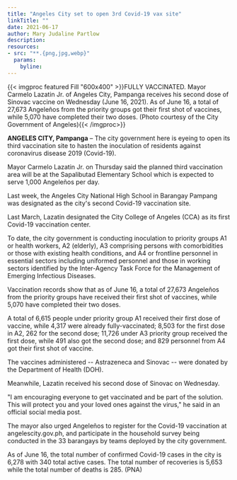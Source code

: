 ```yaml
---
title: "Angeles City set to open 3rd Covid-19 vax site"
linkTitle: ""
date: 2021-06-17
author: Mary Judaline Partlow
description:
resources:
- src: "**.{png,jpg,webp}"
  params:
    byline: 
---
```

{{< imgproc featured Fill "600x400" >}}FULLY VACCINATED. Mayor Carmelo Lazatin Jr. of Angeles City, Pampanga receives his second dose of Sinovac vaccine on Wednesday (June 16, 2021). As of June 16, a total of 27,673 Angeleños from the priority groups got their first shot of vaccines, while 5,070 have completed their two doses. (Photo courtesy of the City Government of Angeles){{< /imgproc>}}

**ANGELES CITY, Pampanga** –  The city government here is eyeing to open its third vaccination site to hasten the inoculation of residents against coronavirus disease 2019 (Covid-19).

Mayor Carmelo Lazatin Jr. on Thursday said the planned third vaccination area will be at the Sapalibutad Elementary School which is expected to serve 1,000 Angeleños per day.

Last week, the Angeles City National High School in Barangay Pampang was designated as the city's second Covid-19 vaccination site.

Last March, Lazatin designated the City College of Angeles (CCA) as its first Covid-19 vaccination center.

To date, the city government is conducting inoculation to priority groups A1 or health workers, A2 (elderly), A3 comprising persons with comorbidities or those with existing health conditions, and A4 or frontline personnel in essential sectors including uniformed personnel and those in working sectors identified by the Inter-Agency Task Force for the Management of Emerging Infectious Diseases.

Vaccination records show that as of June 16, a total of 27,673 Angeleños from the priority groups have received their first shot of vaccines, while 5,070 have completed their two doses.

A total of 6,615 people under priority group A1 received their first dose of vaccine, while 4,317 were already fully-vaccinated; 8,503 for the first dose in A2, 262 for the second dose; 11,726 under A3 priority group received the first dose, while 491 also got the second dose; and 829 personnel from A4 got their first shot of vaccine.

The vaccines administered -- Astrazeneca and Sinovac -- were donated by the Department of Health (DOH).

Meanwhile, Lazatin received his second dose of Sinovac on Wednesday.

"I am encouraging everyone to get vaccinated and be part of the solution. This will protect you and your loved ones against the virus," he said in an official social media post.

The mayor also urged Angeleños to register for the Covid-19 vaccination at angelescity.gov.ph, and participate in the household survey being conducted in the 33 barangays by teams deployed by the city government.

As of June 16, the total number of confirmed Covid-19 cases in the city is 6,278 with 340 total active cases. The total number of recoveries is 5,653 while the total number of deaths is 285. (PNA)

